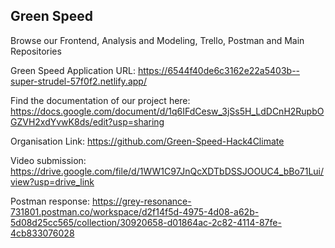 ## Green Speed
Browse our Frontend, Analysis and Modeling, Trello, Postman and Main Repositories

Green Speed Application URL: https://6544f40de6c3162e22a5403b--super-strudel-57f0f2.netlify.app/

Find the documentation of our project here: https://docs.google.com/document/d/1q6IFdCesw_3jSs5H_LdDCnH2RupbOGZVH2xdYvwK8ds/edit?usp=sharing

Organisation Link: https://github.com/Green-Speed-Hack4Climate

Video submission: https://drive.google.com/file/d/1WW1C97JnQcXDTbDSSJOOUC4_bBo71Lui/view?usp=drive_link

Postman response: https://grey-resonance-731801.postman.co/workspace/d2f14f5d-4975-4d08-a62b-5d08d25cc565/collection/30920658-d01864ac-2c82-4114-87fe-4cb833076028
